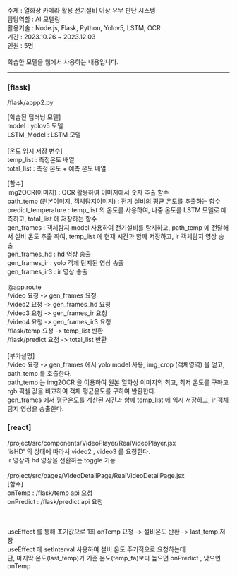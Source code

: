 주제 : 열화상 카메라 활용 전기설비 이상 유무 판단 시스템 </br>
담당역할 : AI 모델링 </br>
활용기술 : Node.js, Flask, Python, Yolov5, LSTM, OCR  </br>
기간 : 2023.10.26 ~ 2023.12.03 </br>
인원 : 5명   </br>
</br>
학습한 모델을 웹에서 사용하는 내용입니다. </br>

---

### [flask]

/flask/appp2.py </br>

[학습된 딥러닝 모델] </br>
model : yolov5 모델 </br>
LSTM_Model : LSTM 모델 </br>
</br>
[온도 임시 저장 변수] </br>
temp_list : 측정온도 배열 </br>
total_list : 측정 온도 + 예측 온도 배열 </br>

[함수] </br>
img2OCR(이미지) : OCR 활용하여 이미지에서 숫자 추출 함수 </br>
path_temp (원본이미지, 객체탐지이미지) : 전기 설비의 평균 온도를 추출하는 함수 </br>
predict_temperature : temp_list 의 온도를 사용하여, 나중 온도를 LSTM 모델로 예측하고, total_list 에 저장하는 함수 </br>
gen_frames : 객체탐지 model 사용하여 전기설비를 탐지하고, path_temp 에 전달해서 설비 온도 추출 하여, temp_list 에 현재 시간과 함께 저장하고, ir 객체탐지 영상 송출 </br>
gen_frames_hd :  hd 영상 송출 </br>
gen_frames_ir : yolo 객체 탐지된 영상 송출 </br>
gen_frames_ir3 :  ir 영상 송출 </br>
</br>
@app.route </br>
/video 요청 ->   gen_frames 요청 </br>
/video2 요청 ->  gen_frames_hd 요청 </br>
/video3 요청 ->  gen_frames_ir 요청 </br>
/video4 요청 ->  gen_frames_ir3 요청 </br>
/flask/temp 요청 -> temp_list 반환 </br>
/flask/predict 요청 -> total_list 반환 </br>
</br>
[부가설명] </br>
/video 요청 -> gen_frames 에서 yolo model 사용, img_crop (객체영역) 을 얻고, path_temp 를 호출한다. </br>
path_temp 는 img2OCR 을 이용하여 원본 열화상 이미지의 최고, 최저 온도를 구하고 rgb 픽셀 값을 비교하여 객체 평균온도를 구하여 반환한다. </br>
gen_frames 에서 평균온도를 계산된 시간과 함께 temp_list 에 임시 저장하고, ir 객체 탐지 영상을 송출한다. </br>


### [react]
/project/src/components/VideoPlayer/RealVideoPlayer.jsx </br>
'isHD' 의 상태에 따라서 video2 , video3 를 요청한다. </br>
ir 영상과 hd 영상을 전환하는 toggle 기능 </br>
</br>
/project/src/pages/VideoDetailPage/RealVideoDetailPage.jsx </br>
[함수] </br>
onTemp : /flask/temp api 요청  </br>
onPredict : /flask/predict api 요청 </br>

</br></br>
useEffect 를 통해 초기값으로 1회 onTemp 요청 -> 설비온도 반환 -> last_temp 저장 </br>
useEffect 에 setInterval 사용하여 설비 온도 주기적으로 요청하는데 </br>
단, 마지막 온도(last_temp)가 기준 온도(temp_fa)보다 높으면 onPredict , 낮으면 onTemp </br>
